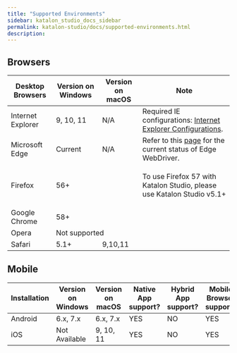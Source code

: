 ```yaml
---
title: "Supported Environments" 
sidebar: katalon_studio_docs_sidebar
permalink: katalon-studio/docs/supported-environments.html 
description: 
---
```

Browsers
--------

<table class="wrapped relative-table confluenceTable" style="table-layout: fixed;"><thead style=""><tr style=""><th style="" class="confluenceTh">Desktop Browsers</th><th style="" class="confluenceTh">Version on Windows</th><th style="" class="confluenceTh">Version on macOS</th><th colspan="1" style="" class="confluenceTh">Note</th></tr></thead><tbody style=""><tr class="xtr-0" style=""><td class="xtd-0-0 confluenceTd" style="">Internet Explorer</td><td class="xtd-0-1 confluenceTd" style="">9, 10, 11</td><td class="xtd-0-2 confluenceTd" style="">N/A</td><td class="xtd-0-3 confluenceTd" colspan="1" style="">Required IE configurations: <a href="/display/KD/Internet+Explorer+Configurations" style="">Internet Explorer Configurations</a>.</td></tr><tr class="xtr-1" style=""><td class="xtd-1-0 confluenceTd" style="">Microsoft Edge</td><td class="xtd-1-1 confluenceTd" style="">Current</td><td class="xtd-1-2 confluenceTd" style=""><span style="">N/A</span></td><td class="xtd-1-3 confluenceTd" colspan="1" style="">Refer to this <a class="external-link" href="https://docs.microsoft.com/en-us/microsoft-edge/webdriver" rel="nofollow" style="">page</a> for the current status of Edge WebDriver.</td></tr><tr class="xtr-2" style=""><td class="xtd-2-0 confluenceTd" style="">Firefox</td><td class="xtd-2-1 xtd-2-2 confluenceTd" colspan="2" style="">56+</td><td class="xtd-2-3 confluenceTd" style=""><p style="">To use Firefox 57 with Katalon Studio, please use Katalon Studio v5.1+</p></td></tr><tr class="xtr-3" style=""><td class="xtd-3-0 confluenceTd" style="">Google Chrome</td><td class="xtd-3-1 xtd-3-2 confluenceTd" colspan="2" style=""><span style="">58+</span></td><td class="xtd-3-3 confluenceTd" style="">&nbsp;</td></tr><tr class="xtr-4" style=""><td class="xtd-4-0 confluenceTd" style="">Opera</td><td class="xtd-4-1 xtd-4-2 confluenceTd" colspan="2" style="">Not supported</td><td class="xtd-4-3 confluenceTd" style="">&nbsp;</td></tr><tr class="xtr-5" style=""><td class="xtd-5-0 confluenceTd" style="">Safari</td><td class="xtd-5-1 confluenceTd" style="">5.1+</td><td class="xtd-5-2 confluenceTd" style="">9,10,11</td><td class="xtd-5-3 confluenceTd" style="">&nbsp;</td></tr></tbody></table>

Mobile
------

<table class="relative-table wrapped confluenceTable" style="table-layout: fixed;"><thead><tr><th class="xtd-0-0 confluenceTh" style="">Installation</th><th class="xtd-0-1 confluenceTh" style="">Version on Windows</th><th class="xtd-0-2 confluenceTh" colspan="1" style="">Version on macOS</th><th class="xtd-0-3 confluenceTh" colspan="1" style="">Native App support?</th><th class="xtd-0-4 confluenceTh" colspan="1" style="">Hybrid App support?</th><th class="xtd-0-5 confluenceTh" colspan="1" style="">Mobile Browser support?</th></tr></thead><tbody style=""><tr class="xtr-1" style=""><td class="xtd-1-0 confluenceTd" colspan="1" style="">Android</td><td class="xtd-1-1 confluenceTd" colspan="1" style="">6.x, 7.x</td><td class="xtd-1-2 confluenceTd" colspan="1" style="">6.x, 7.x</td><td class="xtd-1-3 confluenceTd" style="">YES</td><td class="xtd-1-4 confluenceTd" style="">NO</td><td class="xtd-1-5 confluenceTd" style="">YES</td></tr><tr class="xtr-2" style=""><td class="xtd-2-0 confluenceTd" colspan="1" style="">iOS</td><td class="xtd-2-1 confluenceTd" colspan="1" style="">Not Available</td><td class="xtd-2-2 confluenceTd" colspan="1" style="">9, 10, 11</td><td class="xtd-2-3 confluenceTd" style="">YES</td><td class="xtd-2-4 confluenceTd" style="">NO</td><td class="xtd-2-5 confluenceTd" style="">YES</td></tr></tbody></table>